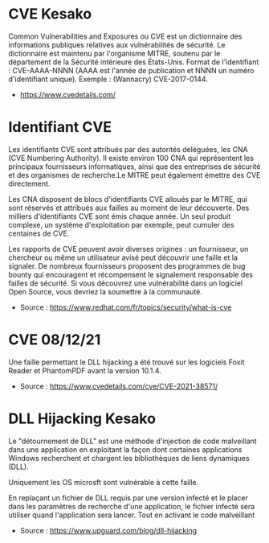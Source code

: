 # CVE Kesako
Common Vulnerabilities and Exposures ou CVE est un dictionnaire des informations publiques relatives aux vulnérabilités de sécurité. Le dictionnaire est maintenu par l'organisme MITRE, soutenu par le département de la Sécurité intérieure des États-Unis. 
Format de l'identifiant : CVE-AAAA-NNNN (AAAA est l'année de publication et NNNN un numéro d'identifiant unique).
Exemple : (Wannacry) CVE-2017-0144.

* https://www.cvedetails.com/

# Identifiant CVE 
Les identifiants CVE sont attribués par des autorités déléguées, les CNA (CVE Numbering Authority). Il existe environ 100 CNA qui représentent les principaux fournisseurs informatiques, ainsi que des entreprises de sécurité et des organismes de recherche.Le MITRE peut également émettre des CVE directement.

Les CNA disposent de blocs d'identifiants CVE alloués par le MITRE, qui sont réservés et attribués aux failles au moment de leur découverte. Des milliers d'identifiants CVE sont émis chaque année. Un seul produit complexe, un système d'exploitation par exemple, peut cumuler des centaines de CVE.

Les rapports de CVE peuvent avoir diverses origines : un fournisseur, un chercheur ou même un utilisateur avisé peut découvrir une faille et la signaler. De nombreux fournisseurs proposent des programmes de bug bounty qui encouragent et récompensent le signalement responsable des failles de sécurité. Si vous découvrez une vulnérabilité dans un logiciel Open Source, vous devriez la soumettre à la communauté.

* Source : https://www.redhat.com/fr/topics/security/what-is-cve

# CVE 08/12/21

Une faille permettant le DLL hijacking a été trouvé sur les logiciels Foxit Reader et PhantomPDF avant la version 10.1.4.

* Source : https://www.cvedetails.com/cve/CVE-2021-38571/

# DLL Hijacking Kesako 
Le "détournement de DLL" est une méthode d'injection de code malveillant dans une application en exploitant la façon dont certaines applications Windows recherchent et chargent les bibliothèques de liens dynamiques (DLL).

Uniquement les OS microsft sont vulnérable à cette faille.

En replaçant un fichier de DLL requis par une version infecté et le placer dans les paramètres de recherche d'une application, le fichier infecté sera utiliser quand l'application sera lancer. Tout en activant le code malveillant

* Source : https://www.upguard.com/blog/dll-hijacking